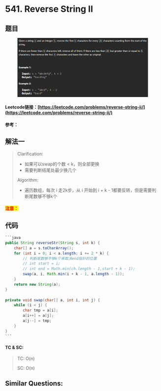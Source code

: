# 541. Reverse String II

## 题目

<figure><img src="../../.gitbook/assets/image (5) (1) (1) (1) (1) (1).png" alt=""><figcaption></figcaption></figure>

#### Leetcode链接：[https://leetcode.com/problems/reverse-string-ii/](https://leetcode.com/problems/reverse-string-ii/)

#### 参考：

## 解法一

> Clarification:&#x20;
>
> * 如果可以swap的个数 < k，则全部更换
> * 需要判断结尾处最少换几个
>
> Algorithm:&#x20;
>
> * 遍历数组，每次 i 走2k步，从 i 开始到 i + k - 1都要反转，但是需要判断尾数够不够k个

#### <mark style="color:red;">注意：</mark>

## 代码

````java
```java
public String reverseStr(String s, int k) {
    char[] a = s.toCharArray();
    for (int i = 0; i < a.length; i += 2 * k) {
        // 判断尾数够不够k个来取决end指针的位置
        // int start = i;
        // int end = Math.min(ch.length - 1,start + k - 1);
        swap(a, i, Math.min(i + k - 1, a.length - 1));
    }
    return new String(a);
}

private void swap(char[] a, int i, int j) {
    while (i < j) {
        char tmp = a[i];
        a[i++] = a[j];
        a[j--] = tmp;
    }
}
```
````

#### TC & SC:&#x20;

> TC: O(n)
>
> SC: O(n)

## **Similar Questions:**&#x20;
